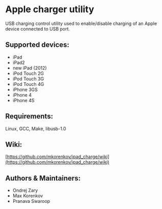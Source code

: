 Apple charger utility 
======================
USB charging control utility used to enable/disable charging of an Apple device connected to USB port.

Supported devices:
------------------
* iPad
* iPad2
* new iPad (2012)
* iPod Touch 2G
* iPod Touch 3G
* iPod Touch 4G
* iPhone 3GS
* iPhone 4
* iPhone 4S

Requirements:
-------------
Linux, GCC, Make, libusb-1.0

Wiki:
-----
[https://github.com/mkorenkov/ipad_charge/wiki](https://github.com/mkorenkov/ipad_charge/wiki)


Authors & Maintainers:
-------
* Ondrej Zary
* Max Korenkov
* Pranava Swaroop

